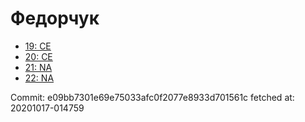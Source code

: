 # Федорчук
- [19: CE](19.md)
- [20: CE](20.md)
- [21: NA](21.md)
- [22: NA](22.md)

Commit: e09bb7301e69e75033afc0f2077e8933d701561c
 fetched at: 20201017-014759
